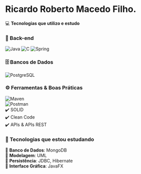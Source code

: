 # Ricardo Roberto Macedo Filho.

💻 **Tecnologias que utilizo e estudo**  

### 🔧 Back-end  
![Java](https://img.shields.io/badge/Java-ED8B00?style=for-the-badge&logo=java&logoColor=white)
![C](https://img.shields.io/badge/C-00599C?style=for-the-badge&logo=c&logoColor=white)
![Spring](https://img.shields.io/badge/Spring-6DB33F?style=for-the-badge&logo=spring&logoColor=white)  

### 🗄️ Bancos de Dados  
![PostgreSQL](https://img.shields.io/badge/PostgreSQL-316192?style=for-the-badge&logo=postgresql&logoColor=white)  

### ⚙️ Ferramentas & Boas Práticas  
![Maven](https://img.shields.io/badge/Maven-C71A36?style=for-the-badge&logo=apache-maven&logoColor=white)  
![Postman](https://img.shields.io/badge/Postman-FF6C37?style=for-the-badge&logo=postman&logoColor=white)  
✔️ SOLID  
✔️ Clean Code  
✔️ APIs & APIs REST  

### 📖 Tecnologias que estou estudando  
📌 **Banco de Dados**: MongoDB  
📌 **Modelagem**: UML  
📌 **Persistência**: JDBC, Hibernate  
📌 **Interface Gráfica**: JavaFX  
